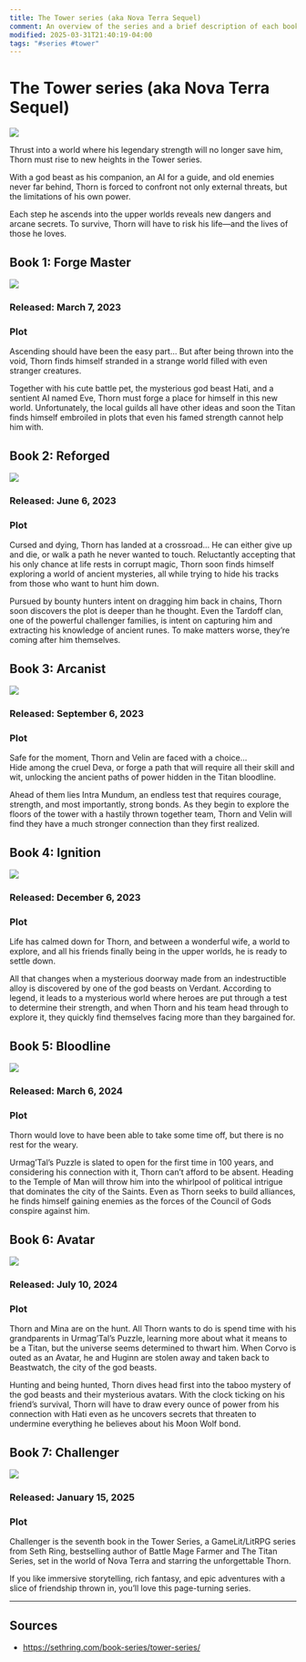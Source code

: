 ```yaml
---
title: The Tower series (aka Nova Terra Sequel)
comment: An overview of the series and a brief description of each book.
modified: 2025-03-31T21:40:19-04:00
tags: "#series #tower"
---
```

# The Tower series (aka Nova Terra Sequel)

![](../../Attachments/Series_Tower_Logo.png)

Thrust into a world where his legendary strength will no longer save him, Thorn must rise to new heights in the Tower series.

With a god beast as his companion, an AI for a guide, and old enemies never far behind, Thorn is forced to confront not only external threats, but the limitations of his own power.

Each step he ascends into the upper worlds reveals new dangers and arcane secrets. To survive, Thorn will have to risk his life—and the lives of those he loves.

## Book 1: Forge Master

![](../../Attachments/BookCover_Tower01_ForgeMaster.png)

### Released: March 7, 2023

### Plot

Ascending should have been the easy part… But after being thrown into the void, Thorn finds himself stranded in a strange world filled with even stranger creatures.

Together with his cute battle pet, the mysterious god beast Hati, and a sentient AI named Eve, Thorn must forge a place for himself in this new world. Unfortunately, the local guilds all have other ideas and soon the Titan finds himself embroiled in plots that even his famed strength cannot help him with.

## Book 2: Reforged

![](../../Attachments/BookCover_Tower02_Reforged.png)

### Released: June 6, 2023

### Plot

Cursed and dying, Thorn has landed at a crossroad… He can either give up and die, or walk a path he never wanted to touch. Reluctantly accepting that his only chance at life rests in corrupt magic, Thorn soon finds himself exploring a world of ancient mysteries, all while trying to hide his tracks from those who want to hunt him down.

Pursued by bounty hunters intent on dragging him back in chains, Thorn soon discovers the plot is deeper than he thought. Even the Tardoff clan, one of the powerful challenger families, is intent on capturing him and extracting his knowledge of ancient runes. To make matters worse, they’re coming after him themselves.

## Book 3: Arcanist

![](../../Attachments/BookCover_Tower03_Arcanist.png)

### Released: September 6, 2023

### Plot

Safe for the moment, Thorn and Velin are faced with a choice…  
Hide among the cruel Deva, or forge a path that will require all their skill and wit, unlocking the ancient paths of power hidden in the Titan bloodline.

Ahead of them lies Intra Mundum, an endless test that requires courage, strength, and most importantly, strong bonds. As they begin to explore the floors of the tower with a hastily thrown together team, Thorn and Velin will find they have a much stronger connection than they first realized.

## Book 4: Ignition

![](../../Attachments/BookCover_Tower04_Ignition.png)

### Released: December 6, 2023

### Plot

Life has calmed down for Thorn, and between a wonderful wife, a world to explore, and all his friends finally being in the upper worlds, he is ready to settle down.

All that changes when a mysterious doorway made from an indestructible alloy is discovered by one of the god beasts on Verdant. According to legend, it leads to a mysterious world where heroes are put through a test to determine their strength, and when Thorn and his team head through to explore it, they quickly find themselves facing more than they bargained for.

## Book 5: Bloodline

![](../../Attachments/BookCover_Tower05_Bloodline.png)

### Released: March 6, 2024

### Plot

Thorn would love to have been able to take some time off, but there is no rest for the weary.

Urmag’Tal’s Puzzle is slated to open for the first time in 100 years, and considering his connection with it, Thorn can’t afford to be absent. Heading to the Temple of Man will throw him into the whirlpool of political intrigue that dominates the city of the Saints. Even as Thorn seeks to build alliances, he finds himself gaining enemies as the forces of the Council of Gods conspire against him.

## Book 6: Avatar

![](../../Attachments/BookCover_Tower06_Avatar.png)

### Released: July 10, 2024

### Plot

Thorn and Mina are on the hunt. All Thorn wants to do is spend time with his grandparents in Urmag’Tal’s Puzzle, learning more about what it means to be a Titan, but the universe seems determined to thwart him. When Corvo is outed as an Avatar, he and Huginn are stolen away and taken back to Beastwatch, the city of the god beasts.

Hunting and being hunted, Thorn dives head first into the taboo mystery of the god beasts and their mysterious avatars. With the clock ticking on his friend’s survival, Thorn will have to draw every ounce of power from his connection with Hati even as he uncovers secrets that threaten to undermine everything he believes about his Moon Wolf bond.

## Book 7: Challenger

![](../../Attachments/BookCover_Tower07_Challenger.png)

### Released: January 15, 2025

### Plot

Challenger is the seventh book in the Tower Series, a GameLit/LitRPG series from Seth Ring, bestselling author of Battle Mage Farmer and The Titan Series, set in the world of Nova Terra and starring the unforgettable Thorn.

If you like immersive storytelling, rich fantasy, and epic adventures with a slice of friendship thrown in, you’ll love this page-turning series.

---
## Sources
- https://sethring.com/book-series/tower-series/